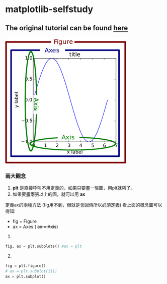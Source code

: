 # matplotlib-selfstudy
## The original tutorial can be found [here](https://www.youtube.com/playlist?list=PL-osiE80TeTvipOqomVEeZ1HRrcEvtZB)

![概念圖](https://github.com/writeforfun/matplotlib-selfstudy/blob/master/concept.png)

### 兩大觀念
1. **plt** 是直接呼叫不用定義的，如果只要畫一張圖，用plt就夠了。
2. 如果要畫兩張以上的圖，就可以用 **ax**

定義ax的兩種方法 (fig用不到，但就是會回傳所以必須定義)
看上面的概念圖可以得知:
- fig = Figure
- ax = Axes ( ~~ax = Axis~~)

1. 
```python
fig, ax = plt.subplots() #ax = plt
```
2.
```python
fig = plt.figure()
# ax = plt.subplot(111)
ax = plt.subplot()
```
